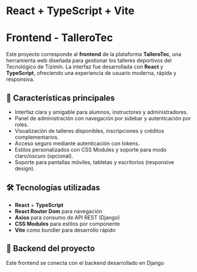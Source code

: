 # React + TypeScript + Vite

# Frontend - TalleroTec

Este proyecto corresponde al **frontend** de la plataforma **TalleroTec**, una herramienta web diseñada para gestionar los talleres deportivos del Tecnológico de Tizimín. La interfaz fue desarrollada con **React** y **TypeScript**, ofreciendo una experiencia de usuario moderna, rápida y responsiva.

## 🧩 Características principales

- Interfaz clara y amigable para alumnos, instructores y administradores.
- Panel de administración con navegación por sidebar y autenticación por roles.
- Visualización de talleres disponibles, inscripciones y créditos complementarios.
- Acceso seguro mediante autenticación con tokens.
- Estilos personalizados con CSS Modules y soporte para modo claro/oscuro (opcional).
- Soporte para pantallas móviles, tabletas y escritorios (responsive design).

## 🛠️ Tecnologías utilizadas

- **React** + **TypeScript**
- **React Router Dom** para navegación
- **Axios** para consumo de API REST (Django)
- **CSS Modules** para estilos por componente
- **Vite** como bundler para desarrollo rápido

## 🔗 Backend del proyecto

Este frontend se conecta con el backend desarrollado en Django
```

